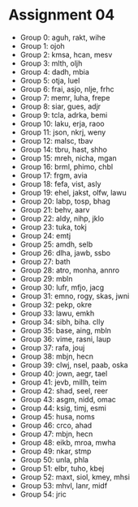 # Assignment 04

* Group 0: aguh, rakt, wihe
* Group 1: ojoh
* Group 2: kmsa, hcan, mesv
* Group 3: mlth, oljh
* Group 4: dadh, mbia
* Group 5: otja, luel
* Group 6: frai, asjo, nlje, frhc
* Group 7: memr, luha, frepe
* Group 8: siar, gues, adjr
* Group 9: tcla, adrka, bemi
* Group 10: laku, erja, raoo
* Group 11: json, nkrj, weny
* Group 12: malsc, tbav
* Group 14: tbru, hast, shho
* Group 15: mreh, nicha, mgan
* Group 16: brml, phimo, chbl
* Group 17: frgm, avia
* Group 18: fefa, vist, asly
* Group 19: ehel, jakst, olfw, lawu
* Group 20: labp, tosp, bhag
* Group 21: behv, aarv
* Group 22: aldy, nihp, jklo
* Group 23: tuka, tokj
* Group 24: emtj
* Group 25: amdh, selb
* Group 26: dlha, jawb, ssbo
* Group 27: bath
* Group 28: atro, monha, annro
* Group 29: mbln
* Group 30: lufr, mfjo, jacg
* Group 31: emno, rogy, skas, jwni
* Group 32: pekp, okre
* Group 33: lawu, emkh
* Group 34: sibh, biha. clly
* Group 35: base, aing, mbln
* Group 36: vime, rasni, laup
* Group 37: rafa, jouj
* Group 38: mbjn, hecn
* Group 39: clwj, nsel, paab, oska
* Group 40: jown, aegr, tael
* Group 41: jevb, millh, teim
* Group 42: shad, seel, reer
* Group 43: asgm, nidd, omac
* Group 44: ksig, timj, esmi
* Group 45: husa, noms
* Group 46: crco, ahad
* Group 47: mbjn, hecn
* Group 48: eikb, mroa, mwha
* Group 49: nkar, stmp
* Group 50: unla, phla
* Group 51: elbr, tuho, kbej
* Group 52: maxt, siol, kmey, mhsi
* Group 53: mhvl, lanr, midf
* Group 54: jric
